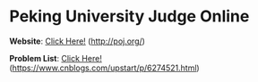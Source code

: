 # Peking University Judge Online

**Website**: [Click Here!](http://poj.org/) (http://poj.org/)

**Problem List**: [Click Here!](https://www.cnblogs.com/upstart/p/6274521.html) (https://www.cnblogs.com/upstart/p/6274521.html)